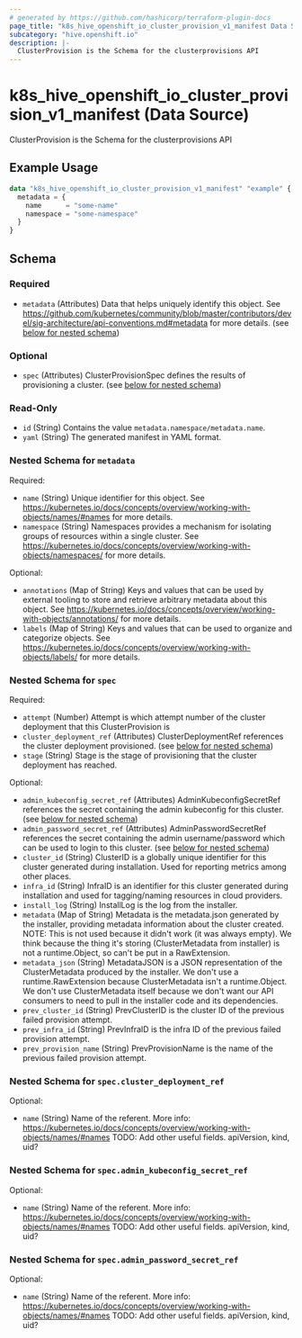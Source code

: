 ```yaml
---
# generated by https://github.com/hashicorp/terraform-plugin-docs
page_title: "k8s_hive_openshift_io_cluster_provision_v1_manifest Data Source - terraform-provider-k8s"
subcategory: "hive.openshift.io"
description: |-
  ClusterProvision is the Schema for the clusterprovisions API
---
```


# k8s_hive_openshift_io_cluster_provision_v1_manifest (Data Source)

ClusterProvision is the Schema for the clusterprovisions API

## Example Usage

```terraform
data "k8s_hive_openshift_io_cluster_provision_v1_manifest" "example" {
  metadata = {
    name      = "some-name"
    namespace = "some-namespace"
  }
}
```

<!-- schema generated by tfplugindocs -->
## Schema

### Required

- `metadata` (Attributes) Data that helps uniquely identify this object. See https://github.com/kubernetes/community/blob/master/contributors/devel/sig-architecture/api-conventions.md#metadata for more details. (see [below for nested schema](#nestedatt--metadata))

### Optional

- `spec` (Attributes) ClusterProvisionSpec defines the results of provisioning a cluster. (see [below for nested schema](#nestedatt--spec))

### Read-Only

- `id` (String) Contains the value `metadata.namespace/metadata.name`.
- `yaml` (String) The generated manifest in YAML format.

<a id="nestedatt--metadata"></a>
### Nested Schema for `metadata`

Required:

- `name` (String) Unique identifier for this object. See https://kubernetes.io/docs/concepts/overview/working-with-objects/names/#names for more details.
- `namespace` (String) Namespaces provides a mechanism for isolating groups of resources within a single cluster. See https://kubernetes.io/docs/concepts/overview/working-with-objects/namespaces/ for more details.

Optional:

- `annotations` (Map of String) Keys and values that can be used by external tooling to store and retrieve arbitrary metadata about this object. See https://kubernetes.io/docs/concepts/overview/working-with-objects/annotations/ for more details.
- `labels` (Map of String) Keys and values that can be used to organize and categorize objects. See https://kubernetes.io/docs/concepts/overview/working-with-objects/labels/ for more details.


<a id="nestedatt--spec"></a>
### Nested Schema for `spec`

Required:

- `attempt` (Number) Attempt is which attempt number of the cluster deployment that this ClusterProvision is
- `cluster_deployment_ref` (Attributes) ClusterDeploymentRef references the cluster deployment provisioned. (see [below for nested schema](#nestedatt--spec--cluster_deployment_ref))
- `stage` (String) Stage is the stage of provisioning that the cluster deployment has reached.

Optional:

- `admin_kubeconfig_secret_ref` (Attributes) AdminKubeconfigSecretRef references the secret containing the admin kubeconfig for this cluster. (see [below for nested schema](#nestedatt--spec--admin_kubeconfig_secret_ref))
- `admin_password_secret_ref` (Attributes) AdminPasswordSecretRef references the secret containing the admin username/password which can be used to login to this cluster. (see [below for nested schema](#nestedatt--spec--admin_password_secret_ref))
- `cluster_id` (String) ClusterID is a globally unique identifier for this cluster generated during installation. Used for reporting metrics among other places.
- `infra_id` (String) InfraID is an identifier for this cluster generated during installation and used for tagging/naming resources in cloud providers.
- `install_log` (String) InstallLog is the log from the installer.
- `metadata` (Map of String) Metadata is the metadata.json generated by the installer, providing metadata information about the cluster created. NOTE: This is not used because it didn't work (it was always empty). We think because the thing it's storing (ClusterMetadata from installer) is not a runtime.Object, so can't be put in a RawExtension.
- `metadata_json` (String) MetadataJSON is a JSON representation of the ClusterMetadata produced by the installer. We don't use a runtime.RawExtension because ClusterMetadata isn't a runtime.Object. We don't use ClusterMetadata itself because we don't want our API consumers to need to pull in the installer code and its dependencies.
- `prev_cluster_id` (String) PrevClusterID is the cluster ID of the previous failed provision attempt.
- `prev_infra_id` (String) PrevInfraID is the infra ID of the previous failed provision attempt.
- `prev_provision_name` (String) PrevProvisionName is the name of the previous failed provision attempt.

<a id="nestedatt--spec--cluster_deployment_ref"></a>
### Nested Schema for `spec.cluster_deployment_ref`

Optional:

- `name` (String) Name of the referent. More info: https://kubernetes.io/docs/concepts/overview/working-with-objects/names/#names TODO: Add other useful fields. apiVersion, kind, uid?


<a id="nestedatt--spec--admin_kubeconfig_secret_ref"></a>
### Nested Schema for `spec.admin_kubeconfig_secret_ref`

Optional:

- `name` (String) Name of the referent. More info: https://kubernetes.io/docs/concepts/overview/working-with-objects/names/#names TODO: Add other useful fields. apiVersion, kind, uid?


<a id="nestedatt--spec--admin_password_secret_ref"></a>
### Nested Schema for `spec.admin_password_secret_ref`

Optional:

- `name` (String) Name of the referent. More info: https://kubernetes.io/docs/concepts/overview/working-with-objects/names/#names TODO: Add other useful fields. apiVersion, kind, uid?
